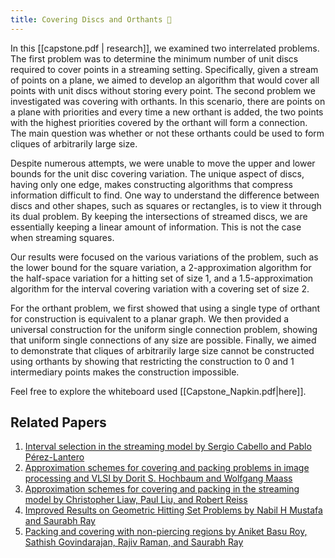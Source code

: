 ```yaml
---
title: Covering Discs and Orthants 📐
---
```


In this [[capstone.pdf | research]], we examined two interrelated problems. The first problem was to determine the minimum number of unit discs required to cover points in a streaming setting. Specifically, given a stream of points on a plane, we aimed to develop an algorithm that would cover all points with unit discs without storing every point. The second problem we investigated was covering with orthants. In this scenario, there are points on a plane with priorities and every time a new orthant is added, the two points with the highest priorities covered by the orthant will form a connection. The main question was whether or not these orthants could be used to form cliques of arbitrarily large size.

Despite numerous attempts, we were unable to move the upper and lower bounds for the unit disc covering variation. The unique aspect of discs, having only one edge, makes constructing algorithms that compress information difficult to find. One way to understand the difference between discs and other shapes, such as squares or rectangles, is to view it through its dual problem. By keeping the intersections of streamed discs, we are essentially keeping a linear amount of information. This is not the case when streaming squares.

Our results were focused on the various variations of the problem, such as the lower bound for the square variation, a 2-approximation algorithm for the half-space variation for a hitting set of size 1, and a 1.5-approximation algorithm for the interval covering variation with a covering set of size 2.

For the orthant problem, we first showed that using a single type of orthant for construction is equivalent to a planar graph. We then provided a universal construction for the uniform single connection problem, showing that uniform single connections of any size are possible. Finally, we aimed to demonstrate that cliques of arbitrarily large size cannot be constructed using orthants by showing that restricting the construction to 0 and 1 intermediary points makes the construction impossible.

Feel free to explore the whiteboard used [[Capstone_Napkin.pdf|here]].


## Related Papers
1) [Interval selection in the streaming model by Sergio Cabello and Pablo Pérez-Lantero](https://arxiv.org/abs/1501.02285)
2) [Approximation schemes for covering and packing problems in image processing and VLSI by Dorit S. Hochbaum and Wolfgang Maass](https://dl.acm.org/doi/10.1145/2455.214106)
3) [Approximation schemes for covering and packing in the streaming model by Christopher Liaw, Paul Liu, and Robert Reiss](https://arxiv.org/abs/1706.09533)
4) [Improved Results on Geometric Hitting Set Problems by Nabil H Mustafa and Saurabh Ray](https://link.springer.com/article/10.1007/s00454-010-9285-9)
5) [Packing and covering with non-piercing regions by Aniket Basu Roy, Sathish Govindarajan, Rajiv Raman, and Saurabh Ray](https://link.springer.com/article/10.1007/s00454-018-9983-2)


